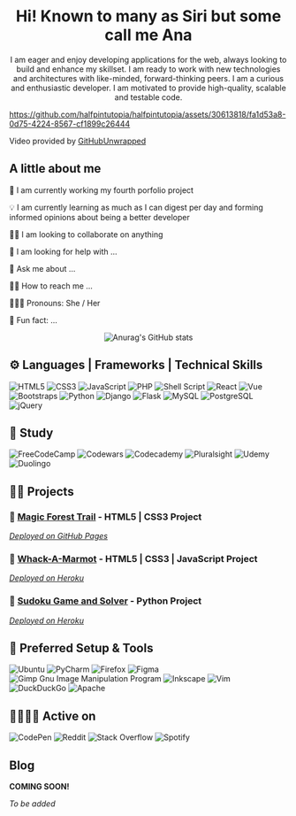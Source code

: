 <div align="center" style="text-align: center;">

# Hi! Known to many as Siri but some call me Ana

I am eager and enjoy developing applications for the web, always looking to build and enhance my skillset. I am ready to
work with new technologies and architectures with like-minded, forward-thinking peers. I am a curious and enthusiastic
developer. I am motivated to provide high-quality, scalable and testable code.

</div>


https://github.com/halfpintutopia/halfpintutopia/assets/30613818/fa1d53a8-0d75-4224-8567-cf1899c26444


Video provided by [GitHubUnwrapped](https://githubunwrapped.com)

## A little about me

🌱 I am currently working my fourth porfolio project

💡 I am currently learning as much as I can digest per day and forming informed opinions about being a better developer

👫🏾 I am looking to collaborate on anything

🤔 I am looking for help with ...

💬 Ask me about ...

🤳🏾 How to reach me ...

👩🏾‍🦳 Pronouns: She / Her

🦥 Fun fact: ...


<div align="center" style="text-align: center;">

![Anurag's GitHub stats](https://github-readme-stats.vercel.app/api?username=halfpintutopia&show_icons=true&theme=synthwave)

</div>

## ⚙️ Languages | Frameworks | Technical Skills

![HTML5](https://img.shields.io/badge/HTML5-E34F26?style=for-the-badge&logo=html5&logoColor=white)
![CSS3](https://img.shields.io/badge/CSS3-1572B6?style=for-the-badge&logo=css3&logoColor=white)
![JavaScript](https://img.shields.io/badge/JavaScript-F7DF1E?style=for-the-badge&logo=javascript&logoColor=black)
![PHP](https://img.shields.io/badge/PHP-777BB4?style=for-the-badge&logo=php&logoColor=white)
![Shell Script](https://img.shields.io/badge/Shell_Script-121011?style=for-the-badge&logo=gnu-bash&logoColor=white)
![React](https://img.shields.io/badge/React-20232A?style=for-the-badge&logo=react&logoColor=61DAFB)
![Vue](https://img.shields.io/badge/Vue.js-35495E?style=for-the-badge&logo=vue.js&logoColor=4FC08D)
![Bootstraps](https://img.shields.io/badge/Bootstrap-563D7C?style=for-the-badge&logo=bootstrap&logoColor=white)
![Python](https://img.shields.io/badge/Python-14354C?style=for-the-badge&logo=python&logoColor=white)
![Django](https://img.shields.io/badge/Django-092E20?style=for-the-badge&logo=django&logoColor=white)
![Flask](https://img.shields.io/badge/Flask-000000?style=for-the-badge&logo=flask&logoColor=white)
![MySQL](https://img.shields.io/badge/MySQL-00000F?style=for-the-badge&logo=mysql&logoColor=white)
![PostgreSQL](https://img.shields.io/badge/PostgreSQL-316192?style=for-the-badge&logo=postgresql&logoColor=white)
![jQuery](https://img.shields.io/badge/jquery-%230769AD.svg?style=for-the-badge&logo=jquery&logoColor=white)

## 📜 Study

![FreeCodeCamp](https://img.shields.io/badge/Freecodecamp-%23123.svg?&style=for-the-badge&logo=freecodecamp&logoColor=green)
![Codewars](https://img.shields.io/badge/Codewars-B1361E?style=for-the-badge&logo=codewars&logoColor=grey)
![Codecademy](https://img.shields.io/badge/Codecademy-FFF0E5?style=for-the-badge&logo=codecademy&logoColor=1F243A)
![Pluralsight](https://img.shields.io/badge/Pluralsight-EE3057?style=for-the-badge&logo=pluralsight&logoColor=white)
![Udemy](https://img.shields.io/badge/Udemy-A435F0?style=for-the-badge&logo=Udemy&logoColor=white)
![Duolingo](https://img.shields.io/badge/Duolingo-%234DC730.svg?style=for-the-badge&logo=Duolingo&logoColor=white)

## ✍🏾 Projects

### 🌲 [Magic Forest Trail](https://github.com/halfpintutopia/magic-forest-trail) - HTML5 | CSS3 Project

_[Deployed on GitHub Pages](https://halfpintutopia.github.io/magic-forest-trail/)_

### 🦦 [Whack-A-Marmot](https://github.com/halfpintutopia/whack-a-marmot) - HTML5 | CSS3 | JavaScript Project

_[Deployed on Heroku](https://halfpintutopia.github.io/whack-a-marmot/)_

### 🔢 [Sudoku Game and Solver](https://github.com/halfpintutopia/sudoku) - Python Project

_[Deployed on Heroku](https://sudoku-creator-solver.herokuapp.com/)_

## 🔧 Preferred Setup & Tools

![Ubuntu](https://img.shields.io/badge/Ubuntu-E95420?style=for-the-badge&logo=ubuntu&logoColor=white)
![PyCharm](https://img.shields.io/badge/pycharm-143?style=for-the-badge&logo=pycharm&logoColor=black&color=black&labelColor=green)
![Firefox](https://img.shields.io/badge/Firefox-FF7139?style=for-the-badge&logo=Firefox-Browser&logoColor=white)
![Figma](https://img.shields.io/badge/figma-%23F24E1E.svg?style=for-the-badge&logo=figma&logoColor=white)
![Gimp Gnu Image Manipulation Program](https://img.shields.io/badge/Gimp-657D8B?style=for-the-badge&logo=gimp&logoColor=FFFFFF)
![Inkscape](https://img.shields.io/badge/Inkscape-e0e0e0?style=for-the-badge&logo=inkscape&logoColor=080A13)
![Vim](https://img.shields.io/badge/VIM-%2311AB00.svg?style=for-the-badge&logo=vim&logoColor=white)
![DuckDuckGo](https://img.shields.io/badge/DuckDuckGo-DE5833?style=for-the-badge&logo=DuckDuckGo&logoColor=white)
![Apache](https://img.shields.io/badge/apache-%23D42029.svg?style=for-the-badge&logo=apache&logoColor=white)

## 🫱🏿‍🫲🏼 Active on

![CodePen](https://img.shields.io/badge/Codepen-000000?style=for-the-badge&logo=codepen&logoColor=white)
![Reddit](https://img.shields.io/badge/Reddit-%23FF4500.svg?style=for-the-badge&logo=Reddit&logoColor=white)
![Stack Overflow](https://img.shields.io/badge/-Stackoverflow-FE7A16?style=for-the-badge&logo=stack-overflow&logoColor=white)
![Spotify](https://img.shields.io/badge/Spotify-1ED760?style=for-the-badge&logo=spotify&logoColor=white)

## Blog

**COMING SOON!**

_To be added_
